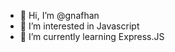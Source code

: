 - 👋 Hi, I’m @gnafhan
- 👀 I’m interested in Javascript
- 🌱 I’m currently learning Express.JS


<!---
gnafhan/gnafhan is a ✨ special ✨ repository because its `README.md` (this file) appears on your GitHub profile.
You can click the Preview link to take a look at your changes.
--->
